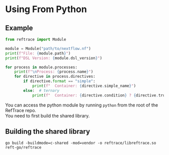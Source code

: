 # Using From Python

## Example

```python
from reftrace import Module

module = Module("path/to/nextflow.nf")
print(f"File: {module.path}")
print(f"DSL Version: {module.dsl_version}")

for process in module.processes:
    print(f"\nProcess: {process.name}")
    for directive in process.directives:
        if directive.format == "simple":
            print(f"  Container: {directive.simple_name}")
        else:  # ternary
            print(f"  Container: {directive.condition} ? {directive.true_name} : {directive.false_name}")
```

You can access the python module by running `python` from the root of the RefTrace repo.  
You need to first build the shared library.

## Building the shared library

```
go build -buildmode=c-shared -mod=vendor -o reftrace/libreftrace.so reft-go/reftrace
```